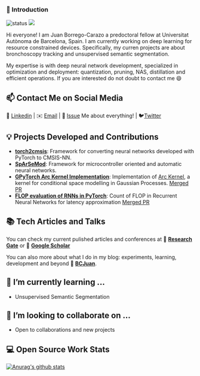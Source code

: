 ### 👋 Introduction
<!--https://user-images.githubusercontent.com/5713670/87202985-820dcb80-c2b6-11ea-9f56-7ec461c497c3.gif-->

![status](https://img.shields.io/badge/status-up-brightgreen)  ![](https://visitor-badge.glitch.me/badge?page_id=github.com/BCJuan)
<!--
**BCJuan/BCJuan** is a ✨ _special_ ✨ repository because its `README.md` (this file) appears on your GitHub profile.
Here are some ideas to get you started:


- 🤔 I’m looking for help with ...
- 💬 Ask me about ...
- 📫 How to reach me: ...
- 😄 Pronouns: ...
- ⚡ Fun fact: ...
-->

Hi everyone! I am Juan Borrego-Carazo a predoctoral fellow at Universitat Autònoma de Barcelona, Spain. I am currently working on deep learning for resource constrained devices. Specifically, my curren projects are about bronchoscopy tracking and unsupervised semantic segmentation.

My expertise is with deep neural network development, specialized in optimization and deployment: quantization, pruning, NAS, distillation and efficient operations. If you are interested do not doubt to contact me 😄

## 📫 Contact Me on Social Media

:necktie: [Linkedin](https://www.linkedin.com/in/juan-borrego-carazo/) | ✉️ [Email](mailto:bcjuan@protonmail.com) | 💬 [Issue](https://github.com/BCJuan/BCJuan/issues/me) Me about everything! | :bird:[Twitter](https://twitter.com/BeCauseJ4)

## 💡 Projects Developed and Contributions

- [**torch2cmsis**](https://github.com/BCJuan/torch2cmsis): Framework for converting neural networks developed with PyTorch to CMSIS-NN.
- [**SpArSeMod**](https://github.com/BCJuan/SpArSeMod): Framework for microcontroller oriented and automatic neural networks.
- [**GPyTorch Arc Kernel Implementation**](https://github.com/cornellius-gp/gpytorch/issues/1023): Implementation of [Arc Kernel](https://arxiv.org/abs/1409.4011), a kernel for conditional space modelling in Gaussian Processes. [Merged PR](https://github.com/cornellius-gp/gpytorch/pull/1027)
- [**FLOP evaluation of RNNs in PyTorch**](https://github.com/sovrasov/flops-counter.pytorch/pull/38): Count of FLOP in Recurrent Neural Networks for latency approximation [Merged PR](https://github.com/sovrasov/flops-counter.pytorch/pull/38)

<!-- include more projects -->

## 📚 Tech Articles and Talks 

You can check my current pulished articles and conferences at :green_book: [**Research Gate**](https://www.researchgate.net/profile/Juan_Borrego-Carazo) or 📖 [**Google Scholar**](https://scholar.google.com/citations?user=xmzt-4gAAAAJ&hl=es&oi=ao) 

<!-- include list of talks -->

You can also more about what I do in my blog: experiments, learning, development and beyond 📝 [**BCJuan**](https://BCJuan.github.io). 

## 🌱 I’m currently learning ...

+ Unsupervised Semantic Segmentation

## 👯 I’m looking to collaborate on ...

+ Open to collaborations and new projects

## 💻 Open Source Work Stats

[![Anurag's github stats](https://github-readme-stats.vercel.app/api?username=BCJuan)](https://github.com/anuraghazra/github-readme-stats)


